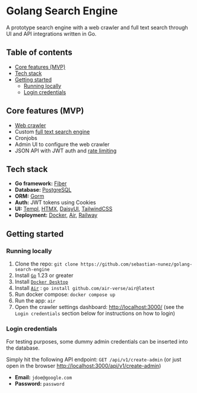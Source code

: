 # Golang Search Engine <!-- omit in toc -->

A prototype search engine with a web crawler and full text search through UI and API integrations written in Go.

## Table of contents <!-- omit in toc -->

- [Core features (MVP)](#core-features-mvp)
- [Tech stack](#tech-stack)
- [Getting started](#getting-started)
  - [Running locally](#running-locally)
  - [Login credentials](#login-credentials)

## Core features (MVP)

- [Web crawler](https://en.wikipedia.org/wiki/Web_crawler)
- Custom [full text search engine](https://www.mongodb.com/resources/basics/full-text-search)
- Cronjobs
- Admin UI to configure the web crawler
- JSON API with JWT auth and [rate limiting](https://www.cloudflare.com/learning/bots/what-is-rate-limiting/#:~:text=Rate%20limiting%20is%20a%20strategy,kinds%20of%20malicious%20bot%20activity.)

## Tech stack

- **Go framework:** [Fiber](https://gofiber.io/)
- **Database:** [PostgreSQL](https://www.postgresql.org/)
- **ORM:** [Gorm](https://gorm.io/)
- **Auth:** JWT tokens using Cookies
- **UI:** [Templ](https://templ.guide/), [HTMX](https://htmx.org/), [DaisyUI](https://daisyui.com/), [TailwindCSS](https://tailwindcss.com/)
- **Deployment:** [Docker](https://www.docker.com/), [Air](https://github.com/air-verse/air), [Railway](https://railway.com/)

## Getting started

### Running locally

1. Clone the repo: `git clone https://github.com/sebastian-nunez/golang-search-engine`
2. Install [`Go`](https://go.dev/doc/install) 1.23 or greater
3. Install [`Docker Desktop`](https://docs.docker.com/compose/install/)
4. Install [`Air`](https://github.com/air-verse/air) : `go install github.com/air-verse/air@latest`
5. Run docker compose: `docker compose up`
6. Run the app: `air`
7. Open the crawler settings dashboard: [http://localhost:3000/](http://localhost:3000/) (see the `Login credentials` section below for instructions on how to login)

### Login credentials

For testing purposes, some dummy admin credentials can be inserted into the database.

Simply hit the following API endpoint: `GET /api/v1/create-admin` (or just open in the browser [http://localhost:3000/api/v1/create-admin](http://localhost:3000/api/v1/create-admin))

- **Email:** `jdoe@google.com`
- **Password:** `password`

<!-- TODO: add API docs for the /search endpoints -->
